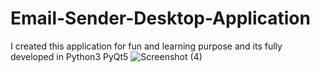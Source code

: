 # Email-Sender-Desktop-Application
I created this application for fun and   learning purpose and its fully developed in Python3 PyQt5
![Screenshot (4)](https://user-images.githubusercontent.com/81210497/135505595-7a4e4836-ed0c-47ff-ac60-570b14dfc077.png)
